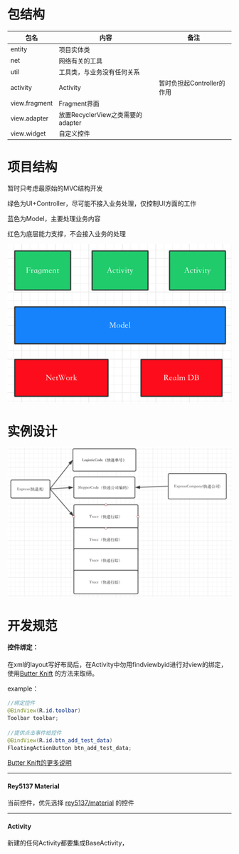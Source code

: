 # 包结构

| 包名            | 内容                         | 备注                 |
| ------------- | -------------------------- | ------------------ |
| entity        | 项目实体类                      |                    |
| net           | 网络有关的工具                    |                    |
| util          | 工具类，与业务没有任何关系              |                    |
| activity      | Activity                   | 暂时负担起Controller的作用 |
| view.fragment | Fragment界面                 |                    |
| view.adapter  | 放置RecyclerView之类需要的adapter |                    |
| view.widget   | 自定义控件                      |                    |



# 项目结构

暂时只考虑最原始的MVC结构开发

绿色为UI+Controller，尽可能不接入业务处理，仅控制UI方面的工作

蓝色为Model，主要处理业务内容

红色为底层能力支撑，不会接入业务的处理

 ![QQ20160625-0@2x](img/QQ20160625-0@2x.png)









# 实例设计

![](img/QQ20160625-1@2x.png)



# 开发规范

#### 控件绑定：

在xml的layout写好布局后，在Activity中勿用findviewbyid进行对view的绑定，使用[Butter Knift](http://jakewharton.github.io/butterknife/) 的方法来取缔。

example：

```java
//绑定控件
@BindView(R.id.toolbar)
Toolbar toolbar;

//提供点击事件给控件
@BindView(R.id.btn_add_test_data)
FloatingActionButton btn_add_test_data;
```



[Butter Knift的更多说明](http://jakewharton.github.io/butterknife/)



-----

#### Rey5137 Material 

当前控件，优先选择 [rey5137/material](https://github.com/rey5137/material) 的控件

-----

#### Activity

新建的任何Activity都要集成BaseActivity，